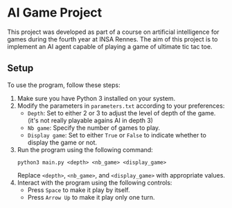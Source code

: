 # AI Game Project

This project was developed as part of a course on artificial intelligence for games during the fourth year at INSA Rennes. The aim of this project is to implement an AI agent capable of playing a game of ultimate tic tac toe.

## Setup
To use the program, follow these steps:

1. Make sure you have Python 3 installed on your system.
2. Modify the parameters in `parameters.txt` according to your preferences:
   - `Depth`: Set to either 2 or 3 to adjust the level of depth of the game. (it's not really playable agains AI in depth 3)
   - `Nb game`: Specify the number of games to play.
   - `Display game`: Set to either `True` or `False` to indicate whether to display the game or not.
3. Run the program using the following command:
   ```
   python3 main.py <depth> <nb_game> <display_game>
   ```
   Replace `<depth>`, `<nb_game>`, and `<display_game>` with appropriate values.
4. Interact with the program using the following controls:
   - Press `Space` to make it play by itself.
   - Press `Arrow Up` to make it play only one turn.

   